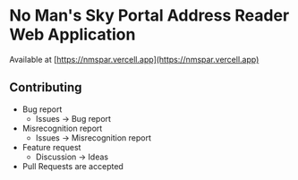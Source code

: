 # No Man's Sky Portal Address Reader Web Application

Available at [https://nmspar.vercell.app](https://nmspar.vercell.app)

## Contributing

- Bug report
    - Issues -> Bug report
- Misrecognition report
    - Issues -> Misrecognition report
- Feature request
    - Discussion -> Ideas
- Pull Requests are accepted
